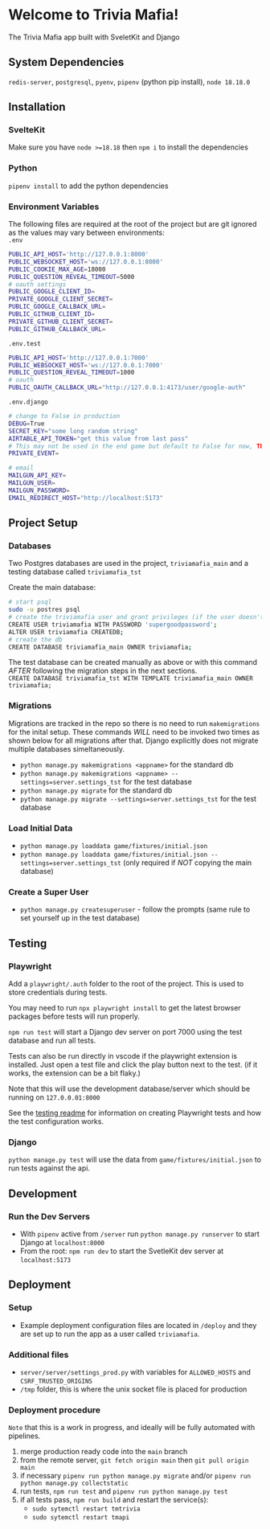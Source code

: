 # Welcome to Trivia Mafia!

The Trivia Mafia app built with SveletKit and Django

## System Dependencies

`redis-server`, `postgresql`, `pyenv`, `pipenv` (python pip install), `node 18.18.0`

## Installation

### SvelteKit

Make sure you have `node >=18.18` then `npm i` to install the dependencies

### Python

`pipenv install` to add the python dependencies

### Environment Variables

The following files are required at the root of the project but are git ignored as the values may vary between environments:\
`.env`

```bash
PUBLIC_API_HOST='http://127.0.0.1:8000'
PUBLIC_WEBSOCKET_HOST='ws://127.0.0.1:8000'
PUBLIC_COOKIE_MAX_AGE=18000
PUBLIC_QUESTION_REVEAL_TIMEOUT=5000
# oauth settings
PUBLIC_GOOGLE_CLIENT_ID=
PRIVATE_GOOGLE_CLIENT_SECRET=
PUBLIC_GOOGLE_CALLBACK_URL=
PUBLIC_GITHUB_CLIENT_ID=
PRIVATE_GITHUB_CLIENT_SECRET=
PUBLIC_GITHUB_CALLBACK_URL=
```

`.env.test`

```bash
PUBLIC_API_HOST='http://127.0.0.1:7000'
PUBLIC_WEBSOCKET_HOST='ws://127.0.0.1:7000'
PUBLIC_QUESTION_REVEAL_TIMEOUT=1000
# oauth
PUBLIC_OAUTH_CALLBACK_URL="http://127.0.0.1:4173/user/google-auth"
```

`.env.django`

```bash
# change to False in production
DEBUG=True
SECRET_KEY="some long random string"
AIRTABLE_API_TOKEN="get this value from last pass"
# This may not be used in the end game but default to False for now, TBD
PRIVATE_EVENT=

# email
MAILGUN_API_KEY=
MAILGUN_USER=
MAILGUN_PASSWORD=
EMAIL_REDIRECT_HOST="http://localhost:5173"
```

## Project Setup

### Databases

Two Postgres databases are used in the project, `triviamafia_main` and a testing database called `triviamafia_tst`

Create the main database:

```bash
# start psql
sudo -u postres psql
# create the triviamafia user and grant privileges (if the user doesn't already exist)
CREATE USER triviamafia WITH PASSWORD 'supergoodpassword';
ALTER USER triviamafia CREATEDB;
# create the db
CREATE DATABASE triviamafia_main OWNER triviamafia;
```

The test database can be created manually as above or with this command _AFTER_ following the migration steps in the next sections.\
`CREATE DATABASE triviamafia_tst WITH TEMPLATE triviamafia_main OWNER triviamafia;`

### Migrations

Migrations are tracked in the repo so there is no need to run `makemigrations` for the inital setup. These commands _WILL_ need to be invoked two times as shown below for all migrations after that. Django explicitly does not migrate multiple databases simeltaneously.

-   `python manage.py makemigrations <appname>` for the standard db
-   `python manage.py makemigrations <appname> --settings=server.settings_tst` for the test database
-   `python manage.py migrate` for the standard db
-   `python manage.py migrate --settings=server.settings_tst` for the test database

### Load Initial Data

-   `python manage.py loaddata game/fixtures/initial.json`
-   `python manage.py loaddata game/fixtures/initial.json --settings=server.settings_tst` (only required if _NOT_ copying the main database)

### Create a Super User

-   `python manage.py createsuperuser` - follow the prompts (same rule to set yourself up in the test database)

## Testing

### Playwright

Add a `playwright/.auth` folder to the root of the project. This is used to store credentials during tests.

You may need to run `npx playwright install` to get the latest browser packages before tests will run properly.

`npm run test` will start a Django dev server on port 7000 using the test database and run all tests.

Tests can also be run directly in vscode if the playwright extension is installed. Just open a test file and click the play button next to the test. (if it works, the extension can be a bit flaky.)

Note that this will use the development database/server which should be running on `127.0.0.01:8000`

See the [testing readme](/tests/README.md) for information on creating Playwright tests and how the test configuration works.

### Django

`python manage.py test` will use the data from `game/fixtures/initial.json` to run tests against the api.

## Development

### Run the Dev Servers

-   With `pipenv` active from `/server` run `python manage.py runserver` to start Django at `localhost:8000`
-   From the root: `npm run dev` to start the SvetleKit dev server at `localhost:5173`

## Deployment

### Setup

-   Example deployment configuration files are located in `/deploy` and they are set up to run the app as a user called `triviamafia`.

### Additional files

-   `server/server/settings_prod.py` with variables for `ALLOWED_HOSTS` and `CSRF_TRUSTED_ORIGINS`
-   `/tmp` folder, this is where the unix socket file is placed for production

### Deployment procedure

`Note` that this is a work in progress, and ideally will be fully automated with pipelines.

1. merge production ready code into the `main` branch
2. from the remote server, `git fetch origin main` then `git pull origin main`
3. if necessary `pipenv run python manage.py migrate` and/or `pipenv run python manage.py collectstatic`
4. run tests, `npm run test` and `pipenv run python manage.py test`
5. if all tests pass, `npm run build` and restart the service(s):
    - `sudo sytemctl restart tmtrivia`
    - `sudo sytemctl restart tmapi`
